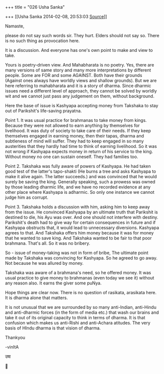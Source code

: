 +++
title = "026 Usha Sanka"

+++
[[Usha Sanka	2014-02-08, 20:53:03 [Source](https://groups.google.com/g/samskrita/c/nBMCx94X0W8)]]



Namaste,

please do not say such words sir. They hurt. Elders should not say so. There is no such thing as provocation here.

It is a discussion. And everyone has one's own point to make and view to take.

Yours is poetry-driven view. And Mahabharata is no poetry. Yes, there are many versions of same story and many more interpretations by different people. Some are FOR and some AGAINST. Both have their grounds (Against ones always have worldly views and shallow grounds). But we are here referring to mahabharata and it is a story of dharma. Since dharmic issues need a different level of approach, they cannot be solved by worldly wit and we cannot just pass any judgement on them, without background.

Here the base of issue is Kashyapa accepting money from Takshaka to stay out of Parikshit's life-saving prayatna.

  

Point 1. It was usual practice for brahmanas to take money from kings. Because they were not allowed to earn anything by themselves for livelihood. It was duty of society to take care of their needs. If they keep themselves engaged in earning money, then their tapas, dharma and subtleness of mind will suffer. They had to keep engaged in so many austerities that they hardly had time to think of earning livelihood. So it was not wrong if Kashyapa expects money in return of his service to the king. Without money no one can sustain oneself. They had families too.

  

Point 2. Takshaka was fully aware of powers of Kashyapa. He had taken good test of the latter's tapo-shakti (He burns a tree and asks Kashyapa to make it alive again. The latter succeeds.) and was convinced that he would surely be saving the king. Generally speaking, such a prowess was owned by those leading dharmic life, and we have no recorded evidence at any other place where Kashyapa is adharmic. So only one instance we cannot judge him as corrupt.

  

Point 3. Takshaka holds a discussion with him, asking him to keep away from the issue. He convinced Kashyapa by an ultimate truth that Parikshit is destined to die, his Ayu was over. And one should not interfere with destiny. Parikshit's death had to give way for certain consequences in future and if Kashyapa obstructs that, it would lead to unnecessary diversions. Kashyapa agrees to that. And Takshaka offers him money because it was for money that he wanted to save king. And Takshaka wanted to be fair to that poor brahmana. That's all. So it was no bribery.

  

So - issue of money-taking was not in form of bribe, The ultimate point made by Takshaka was convincing for Kashyapa. So he agreed to go away. Not because he was allured by money.

Takshaka was aware of a brahmana's need, so he offered money. It was usual practice to give money to brahmanas (even today we see it) without any reason also. It earns the giver some puNya.

  

Hope things are clear now. There is no question of rasikata, arasikata here. It is dharma alone that matters.

It is not unusual that we are surrounded by so many anti-Indian, anti-Hindu and anti-dharmic forces (in the form of media etc.) that wash our brains and take it out of its original capacity to think in terms of dharma. It is that confusion which makes us anti-Rishi and anti-Achara atitudes. The very basis of HIndu dharma is that vision of dharma.  

Thankyou

-vinItA

उषा



